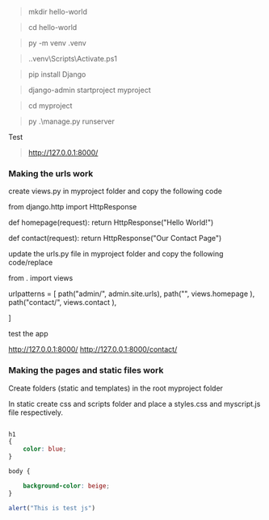 >mkdir hello-world

>cd hello-world

>py -m venv .venv

>.\.venv\Scripts\Activate.ps1

>pip install Django

>django-admin startproject myproject

>cd myproject

>py .\manage.py runserver

Test 

>http://127.0.0.1:8000/
 
### Making the  urls work

create views.py in myproject folder and copy the following code
 
from django.http import HttpResponse
 
 
def homepage(request):
   return HttpResponse("Hello World!")
 
 
def contact(request):
   return HttpResponse("Our Contact Page")
 
 
update the urls.py file in myproject folder and copy the following code/replace
 
from . import views
 
urlpatterns = [
    path("admin/", admin.site.urls),
    path("", views.homepage ),
    path("contact/", views.contact ),
 
]
 
test the app
 
http://127.0.0.1:8000/
http://127.0.0.1:8000/contact/

### Making the  pages and static files work
 
Create folders (static and templates) in the root myproject folder

In static create css and scripts folder and place a styles.css and myscript.js file respectively.

```styles.css

h1
{
    color: blue;
}

body {

    background-color: beige;
}
```

```myscript.js
alert("This is test js")
```








